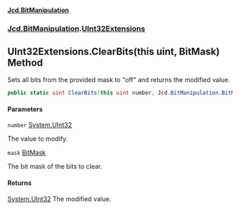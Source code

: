 #### [Jcd.BitManipulation](index.md 'index')

### [Jcd.BitManipulation](Jcd.BitManipulation 'Jcd.BitManipulation').[UInt32Extensions](Jcd.BitManipulation.UInt32Extensions 'Jcd.BitManipulation.UInt32Extensions')

## UInt32Extensions.ClearBits(this uint, BitMask) Method

Sets all bits from the provided mask to "off" and returns the modified value.

```csharp
public static uint ClearBits(this uint number, Jcd.BitManipulation.BitMask mask);
```

#### Parameters

<a name='Jcd.BitManipulation.UInt32Extensions.ClearBits(thisuint,Jcd.BitManipulation.BitMask).number'></a>

`number` [System.UInt32](https://docs.microsoft.com/en-us/dotnet/api/System.UInt32 'System.UInt32')

The value to modify.

<a name='Jcd.BitManipulation.UInt32Extensions.ClearBits(thisuint,Jcd.BitManipulation.BitMask).mask'></a>

`mask` [BitMask](Jcd.BitManipulation.BitMask 'Jcd.BitManipulation.BitMask')

The bit mask of the bits to clear.

#### Returns

[System.UInt32](https://docs.microsoft.com/en-us/dotnet/api/System.UInt32 'System.UInt32')
The modified value.